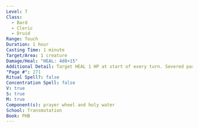 ```yaml
---
Level: 7
Class:
  - Bard
  - Cleric
  - Druid
Range: Touch
Duration: 1 hour
Casting Time: 1 minute
Target/Area: 1 creature
Damage/Heal: "HEAL: 4d8+15"
Additional Detail: Target HEAL 1 HP at start of every turn. Severed parts return after 2 minutes.
"Page #": 271
Ritual Spell?: false
Concentration Spell: false
V: true
S: true
M: true
Component(s): prayer wheel and holy water
School: Transmutation
Book: PHB
---
```

